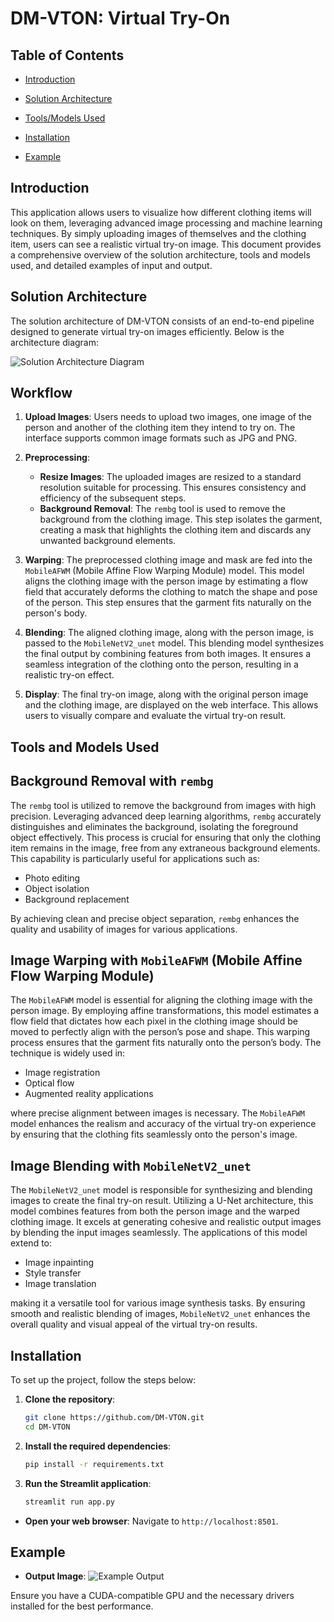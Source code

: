 # DM-VTON: Virtual Try-On

## Table of Contents

- [Introduction](#introduction)
  
- [Solution Architecture](#solution-architecture)
  
- [Tools/Models Used](#toolsmodels-used)

- [Installation](#installation-used)
  
- [Example](#example)


## Introduction

This application allows users to visualize how different clothing items will look on them, leveraging advanced image processing and machine learning techniques. By simply uploading images of themselves and the clothing item, users can see a realistic virtual try-on image. This document provides a comprehensive overview of the solution architecture, tools and models used, and detailed examples of input and output.

## Solution Architecture

The solution architecture of DM-VTON consists of an end-to-end pipeline designed to generate virtual try-on images efficiently. Below is the architecture diagram:

![Solution Architecture Diagram]()

## Workflow

1. **Upload Images**: Users needs to upload two images, one image of the person and another of the clothing item they intend to try on. The interface supports common image formats such as JPG and PNG.
   
2. **Preprocessing**: 
   - **Resize Images**: The uploaded images are resized to a standard resolution suitable for processing. This ensures consistency and efficiency of the subsequent steps.
   - **Background Removal**: The `rembg` tool is used to remove the background from the clothing image. This step isolates the garment, creating a mask that highlights the clothing item and discards any unwanted background elements.

3. **Warping**: The preprocessed clothing image and mask are fed into the `MobileAFWM` (Mobile Affine Flow Warping Module) model. This model aligns the clothing image with the person image by estimating a flow field that accurately deforms the clothing to match the shape and pose of the person. This step ensures that the garment fits naturally on the person's body.

4. **Blending**: The aligned clothing image, along with the person image, is passed to the `MobileNetV2_unet` model. This blending model synthesizes the final output by combining features from both images. It ensures a seamless integration of the clothing onto the person, resulting in a realistic try-on effect.

5. **Display**: The final try-on image, along with the original person image and the clothing image, are displayed on the web interface. This allows users to visually compare and evaluate the virtual try-on result.

## Tools and Models Used

## Background Removal with `rembg`

The `rembg` tool is utilized to remove the background from images with high precision. Leveraging advanced deep learning algorithms, `rembg` accurately distinguishes and eliminates the background, isolating the foreground object effectively. This process is crucial for ensuring that only the clothing item remains in the image, free from any extraneous background elements. This capability is particularly useful for applications such as:

- Photo editing
- Object isolation
- Background replacement

By achieving clean and precise object separation, `rembg` enhances the quality and usability of images for various applications.

## Image Warping with `MobileAFWM` (Mobile Affine Flow Warping Module)

The `MobileAFWM` model is essential for aligning the clothing image with the person image. By employing affine transformations, this model estimates a flow field that dictates how each pixel in the clothing image should be moved to perfectly align with the person’s pose and shape. This warping process ensures that the garment fits naturally onto the person’s body. The technique is widely used in:

- Image registration
- Optical flow
- Augmented reality applications

where precise alignment between images is necessary. The `MobileAFWM` model enhances the realism and accuracy of the virtual try-on experience by ensuring that the clothing fits seamlessly onto the person's image.

## Image Blending with `MobileNetV2_unet`

The `MobileNetV2_unet` model is responsible for synthesizing and blending images to create the final try-on result. Utilizing a U-Net architecture, this model combines features from both the person image and the warped clothing image. It excels at generating cohesive and realistic output images by blending the input images seamlessly. The applications of this model extend to:

- Image inpainting
- Style transfer
- Image translation

making it a versatile tool for various image synthesis tasks. By ensuring smooth and realistic blending of images, `MobileNetV2_unet` enhances the overall quality and visual appeal of the virtual try-on results.


## Installation

To set up the project, follow the steps below:

1. **Clone the repository**:
   ```sh
   git clone https://github.com/DM-VTON.git
   cd DM-VTON
   ```

2. **Install the required dependencies**:
   ```sh
   pip install -r requirements.txt
   ```

3. **Run the Streamlit application**:
   ```sh
   streamlit run app.py
   ```

- **Open your web browser**: Navigate to `http://localhost:8501`.


## Example

- **Output Image**:
  ![Example Output]()


Ensure you have a CUDA-compatible GPU and the necessary drivers installed for the best performance.


